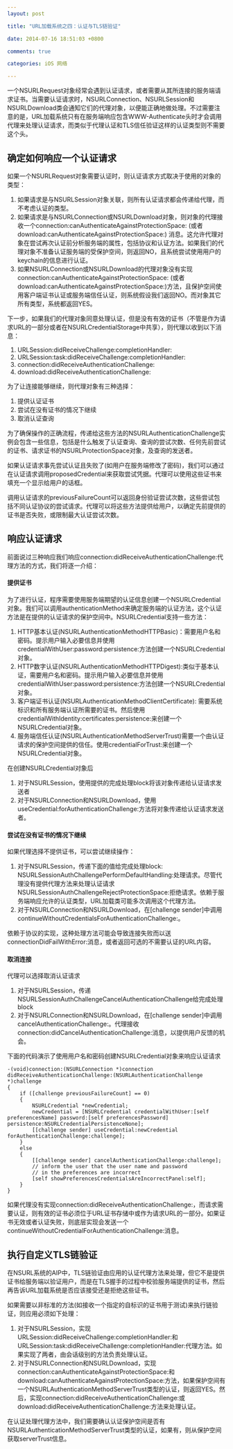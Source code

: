 ```yaml
---
layout: post

title: "URL加载系统之四：认证与TLS链验证"

date: 2014-07-16 18:51:03 +0800

comments: true

categories: iOS 网络

---
```


一个NSURLRequest对象经常会遇到认证请求，或者需要从其所连接的服务端请求证书。当需要认证请求时，NSURLConnection、NSURLSession和NSURLDownload类会通知它们的代理对象，以便能正确地做处理。不过需要注意的是，URL加载系统只有在服务端响应包含WWW-Authenticate头时才会调用代理来处理认证请求，而类似于代理认证和TLS信任验证这样的认证类型则不需要这个头。

## 确定如何响应一个认证请求

如果一个NSURLRequest对象需要认证时，则认证请求方式取决于使用的对象的类型：

1. 如果请求是与NSURLSession对象关联，则所有认证请求都会传递给代理，而不考虑认证的类型。
2. 如果请求是与NSURLConnection或NSURLDownload对象，则对象的代理接收一个connection:canAuthenticateAgainstProtectionSpace: (或者 download:canAuthenticateAgainstProtectionSpace:) 消息。这允许代理对象在尝试再次认证前分析服务端的属性，包括协议和认证方法。如果我们的代理对象不准备认证服务端的受保护空间，则返回NO，且系统尝试使用用户的keychain的信息进行认证。
3. 如果NSURLConnection或NSURLDownload的代理对象没有实现connection:canAuthenticateAgainstProtectionSpace: (或者 download:canAuthenticateAgainstProtectionSpace:)方法，且保护空间使用客户端证书认证或服务端信任认证，则系统假设我们返回NO。而对象其它所有类型，系统都返回YES。

下一步，如果我们的代理对象同意处理认证，但是没有有效的证书（不管是作为请求URL的一部分或者在NSURLCredentialStorage中共享），则代理以收到以下消息：

1. URLSession:didReceiveChallenge:completionHandler:2. URLSession:task:didReceiveChallenge:completionHandler:3. connection:didReceiveAuthenticationChallenge:4. download:didReceiveAuthenticationChallenge:

为了让连接能够继续，则代理对象有三种选择：

1. 提供认证证书
2. 尝试在没有证书的情况下继续
3. 取消认证查询

为了确保操作的正确流程，传递给这些方法的NSURLAuthenticationChallenge实例会包含一些信息，包括是什么触发了认证查询、查询的尝试次数、任何先前尝试的证书、请求证书的NSURLProtectionSpace对象，及查询的发送者。

如果认证请求事先尝试认证且失败了(如用户在服务端修改了密码)，我们可以通过在认证请求调用proposedCredential来获取尝试凭据。代理可以使用这些证书来填充一个显示给用户的话框。

调用认证请求的previousFailureCount可以返回身份验证尝试次数，这些尝试包括不同认证协议的尝试请求。代理可以将这些方法提供给用户，以确定先前提供的证书是否失败，或限制最大认证尝试次数。

## 响应认证请求

前面说过三种响应我们响应connection:didReceiveAuthenticationChallenge:代理方法的方式，我们将逐一介绍：

#### 提供证书

为了进行认证，程序需要使用服务端期望的认证信息创建一个NSURLCredential对象。我们可以调用authenticationMethod来确定服务端的认证方法，这个认证方法是在提供的认证请求的保护空间中。NSURLCredential支持一些方法：

1. HTTP基本认证(NSURLAuthenticationMethodHTTPBasic)：需要用户名和密码。提示用户输入必要信息并使用credentialWithUser:password:persistence:方法创建一个NSURLCredential对象。
2. HTTP数字认证(NSURLAuthenticationMethodHTTPDigest):类似于基本认证，需要用户名和密码。提示用户输入必要信息并使用credentialWithUser:password:persistence:方法创建一个NSURLCredential对象。
3. 客户端证书认证(NSURLAuthenticationMethodClientCertificate): 需要系统标识和所有服务端认证所需要的证书。然后使用credentialWithIdentity:certificates:persistence:来创建一个NSURLCredential对象。
4. 服务端信任认证(NSURLAuthenticationMethodServerTrust)需要一个由认证请求的保护空间提供的信任。使用credentialForTrust:来创建一个NSURLCredential对象。

在创建NSURLCredential对象后

1. 对于NSURLSession，使用提供的完成处理block将该对象传递给认证请求发送者
2. 对于NSURLConnection和NSURLDownload，使用useCredential:forAuthenticationChallenge:方法将对象传递给认证请求发送者。

#### 尝试在没有证书的情况下继续

如果代理选择不提供证书，可以尝试继续操作：

1. 对于NSURLSession，传递下面的值给完成处理block:
	NSURLSessionAuthChallengePerformDefaultHandling:处理请求。尽管代理没有提供代理方法来处理认证请求
	NSURLSessionAuthChallengeRejectProtectionSpace:拒绝请求。依赖于服务端响应允许的认证类型，URL加载类可能多次调用这个代理方法。
2. 对于NSURLConnection和NSURLDownload，在[challenge sender]中调用continueWithoutCredentialsForAuthenticationChallenge:。

依赖于协议的实现，这种处理方法可能会导致连接失败而以送connectionDidFailWithError:消息，或者返回可选的不需要认证的URL内容。

#### 取消连接

代理可以选择取消认证请求

1. 对于NSURLSession，传递NSURLSessionAuthChallengeCancelAuthenticationChallenge给完成处理block
2. 对于NSURLConnection和NSURLDownload，在[challenge sender]中调用cancelAuthenticationChallenge:。代理接收connection:didCancelAuthenticationChallenge:消息，以提供用户反馈的机会。


下面的代码演示了使用用户名和密码创建NSURLCredential对象来响应认证请求

	-(void)connection:(NSURLConnection *)connection didReceiveAuthenticationChallenge:(NSURLAuthenticationChallenge *)challenge	{	    if ([challenge previousFailureCount] == 0)
	    {	        NSURLCredential *newCredential;	        newCredential = [NSURLCredential credentialWithUser:[self preferencesName] password:[self preferencesPassword] persistence:NSURLCredentialPersistenceNone];	        [[challenge sender] useCredential:newCredential forAuthenticationChallenge:challenge];	    }
	    else
	    {	        [[challenge sender] cancelAuthenticationChallenge:challenge];	        // inform the user that the user name and password	        // in the preferences are incorrect	        [self showPreferencesCredentialsAreIncorrectPanel:self];	    }
	}

如果代理没有实现connection:didReceiveAuthenticationChallenge:，而请求需要认证，则有效的证书必须位于URL证书存储中或作为请求URL的一部分。如果证书无效或者认证失败，则底层实现会发送一个continueWithoutCredentialForAuthenticationChallenge:消息。


## 执行自定义TLS链验证

在NSURL系统的AIP中，TLS链验证由应用的认证代理方法来处理，但它不是提供证书给服务端以验证用户，而是在TLS握手的过程中校验服务端提供的证书，然后再告诉URL加载系统是否应该接受还是拒绝这些证书。

如果需要以非标准的方法(如接收一个指定的自标识的证书用于测试)来执行链验证，则应用必须如下处理：

1. 对于NSURLSession，实现URLSession:didReceiveChallenge:completionHandler:和URLSession:task:didReceiveChallenge:completionHandler:代理方法。如果实现了两者，由会话级别的方法负责处理认证。
2. 对于NSURLConnection和NSURLDownload，实现connection:canAuthenticateAgainstProtectionSpace:和download:canAuthenticateAgainstProtectionSpace:方法，如果保护空间有一个NSURLAuthenticationMethodServerTrust类型的认证，则返回YES。然后，实现connection:didReceiveAuthenticationChallenge:或download:didReceiveAuthenticationChallenge:方法来处理认证。

在认证处理代理方法中，我们需要确认认证保护空间是否有NSURLAuthenticationMethodServerTrust类型的认证，如果有，则从保护空间获取serverTrust信息。